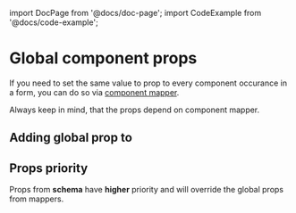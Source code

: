 import DocPage from '@docs/doc-page';
import CodeExample from '@docs/code-example';

<DocPage>

# Global component props

If you need to set the same value to prop to every component occurance in a form, you can do so via [component mapper](/renderer/component-mapping).

Always keep in mind, that the props depend on component mapper.

## Adding global prop to

<CodeExample source="components/global-component-props/add-global-prop-to-component" mode="preview" mapper="mui"/>

## Props priority

Props from **schema** have **higher** priority and will override the global props from mappers.

<CodeExample source="components/global-component-props/props-priority" mode="preview" mapper="mui"/>

</DocPage>